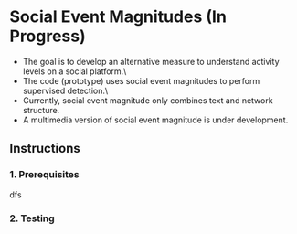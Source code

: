 # Social Event Magnitudes (In Progress)
  + The goal is to develop an alternative measure to understand activity levels on a social platform.\
  + The code (prototype) uses social event magnitudes to perform supervised detection.\ 
  + Currently, social event magnitude only combines text and network structure.  
  + A multimedia version of social event magnitude is under development.

## Instructions

### 1. Prerequisites
dfs

### 2. Testing


